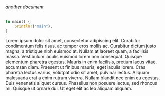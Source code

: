 ###### another document

```rust
fn main() {
    println!("main");
}
```

Lorem ipsum dolor sit amet, consectetur adipiscing elit. Curabitur condimentum felis risus, ac tempor eros mollis ac. Curabitur dictum justo magna, a tristique nibh euismod at. Nullam at laoreet quam, a facilisis massa. Vestibulum iaculis euismod lorem non consequat. Quisque elementum pharetra egestas. Mauris in enim facilisis, pretium lacus vitae, accumsan diam. Praesent ut finibus mauris, eget iaculis lorem. Cras pharetra lectus varius, volutpat odio sit amet, pulvinar lectus. Aliquam malesuada erat a enim rutrum viverra. Nullam blandit nec enim eu egestas. Duis venenatis aliquet cursus. Phasellus non posuere lectus, sed rhoncus mi. Quisque ut ornare dui. Ut eget elit ac leo aliquam aliquam.